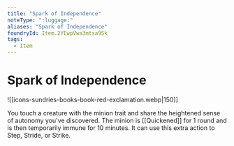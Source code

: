```yaml
---
title: "Spark of Independence"
noteType: ":luggage:"
aliases: "Spark of Independence"
foundryId: Item.2YEwpVwa3mtsa9Sk
tags:
  - Item
---
```


# Spark of Independence
![[icons-sundries-books-book-red-exclamation.webp|150]]

You touch a creature with the minion trait and share the heightened sense of autonomy you've discovered. The minion is [[Quickened]] for 1 round and is then temporarily immune for 10 minutes. It can use this extra action to Step, Stride, or Strike.
